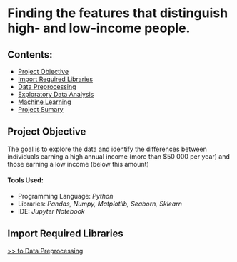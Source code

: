 <h1>Finding the features that distinguish high- and low-income people.</h1>

<h2><a name="contents">Contents:</a></h2>
<ul>
    <li><a href="#projectobgective">Project Objective</a></li>
    <li><a href="#importrequiredlibraries">Import Required Libraries</a></li>
    <li><a href="#datapreprocessing">Data Preprocessing</a></li>
    <li><a href="#exploratorydataanalysis">Exploratory Data Analysis</a></li>
    <li><a href="#machinelearning">Machine Learning</li>
    <li><a href="#projectsumary">Project Sumary</li>
</ul>

<h2><a name="projectobgective">Project Objective</a></h2>
<p>The goal is to explore the data and identify the differences between individuals earning a high annual income (more than $50 000 per year) and those earning a low income (below this amount)</p>

<h4>Tools Used:</h4>
<ul>
<li>Programming Language: <i>Python</i></li>
<li>Libraries: <i>Pandas, Numpy, Matplotlib, Seaborn, Sklearn</i></li>
<li>IDE: <i>Jupyter Notebook</i></li>
</ul>

<h2><a name="importrequiredlibraries">Import Required Libraries</a></h2>
<p><a href="#datapreprocessing"> >> to Data Preprocessing</a></p>
